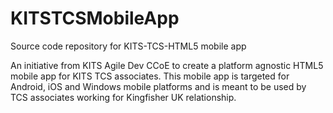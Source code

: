 # KITSTCSMobileApp
Source code repository for KITS-TCS-HTML5 mobile app

An initiative from KITS Agile Dev CCoE to create a platform agnostic HTML5 mobile app for KITS TCS associates. This mobile app is targeted for Android, iOS and Windows mobile platforms and is meant to be used by TCS associates working for Kingfisher UK relationship.
